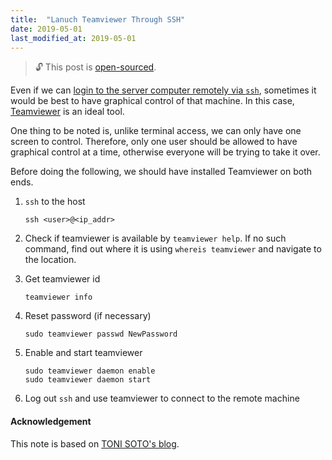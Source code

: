 ```yaml
---
title:  "Lanuch Teamviewer Through SSH"
date: 2019-05-01
last_modified_at: 2019-05-01
---
```


> :unlock: This post is [open-sourced](https://github.com/hnqiu/open-sourced-posts/blob/master/2019-05-01-teamviewer-via-ssh.md).

Even if we can [login to the server computer remotely via `ssh`](https://hnqiu.github.io/2019/04/30/using-ssh.html), sometimes it would be best to have graphical control of that machine. In this case, [Teamviewer](https://www.teamviewer.com/) is an ideal tool. 

One thing to be noted is, unlike terminal access, we can only have one screen to control. Therefore, only one user should be allowed to have graphical control at a time, otherwise everyone will be trying to take it over.

Before doing the following, we should have installed Teamviewer on both ends.  

1. `ssh` to the host
    ```
    ssh <user>@<ip_addr>
    ```

2. Check if teamviewer is available by `teamviewer help`. If no such command, find out where it is using `whereis teamviewer` and navigate to the location.

3. Get teamviewer id
    ```
    teamviewer info
    ```

4. Reset password (if necessary)
    ```
    sudo teamviewer passwd NewPassword
    ```

5. Enable and start teamviewer
    ```
    sudo teamviewer daemon enable
    sudo teamviewer daemon start
    ```

6. Log out `ssh` and use teamviewer to connect to the remote machine


#### Acknowledgement
This note is based on [TONI SOTO's blog](http://www.tonisoto.com/2013/07/launching-teamviewer-remotely-throught-ssh/).

